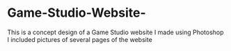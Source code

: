 # Game-Studio-Website-
This is a concept design of a Game Studio website I made using Photoshop
I included pictures of several pages of the website
